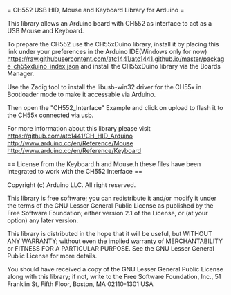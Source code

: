 = CH552 USB HID, Mouse and Keyboard Library for Arduino =

This library allows an Arduino board with CH552 as interface to act as a USB Mouse and Keyboard.


To prepare the CH552 use the CH55xDuino library, install it by placing this link under your preferences in the Arduino IDE(Windows only for now)
https://raw.githubusercontent.com/atc1441/atc1441.github.io/master/package_ch55xduino_index.json
and install the CH55xDuino library via the Boards Manager.

Use the Zadig tool to install the libusb-win32 driver for the CH55x in Bootloader mode to make it accessable via Arduino. 

Then open the "CH552_Interface" Example and click on upload to flash it to the CH55x connected via usb.


For more information about this library please visit
https://github.com/atc1441/CH_HID_Arduino
http://www.arduino.cc/en/Reference/Mouse
http://www.arduino.cc/en/Reference/Keyboard

== License from the Keyboard.h and Mouse.h these files have been integrated to work with the CH552 Interface ==

Copyright (c) Arduino LLC. All right reserved.

This library is free software; you can redistribute it and/or
modify it under the terms of the GNU Lesser General Public
License as published by the Free Software Foundation; either
version 2.1 of the License, or (at your option) any later version.

This library is distributed in the hope that it will be useful,
but WITHOUT ANY WARRANTY; without even the implied warranty of
MERCHANTABILITY or FITNESS FOR A PARTICULAR PURPOSE. See the GNU
Lesser General Public License for more details.

You should have received a copy of the GNU Lesser General Public
License along with this library; if not, write to the Free Software
Foundation, Inc., 51 Franklin St, Fifth Floor, Boston, MA 02110-1301 USA
